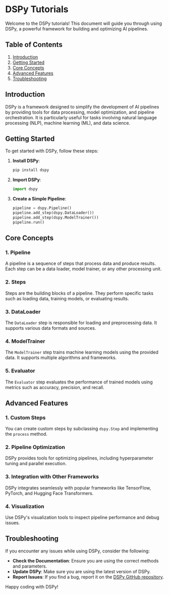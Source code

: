 # DSPy Tutorials

Welcome to the DSPy tutorials! This document will guide you through using DSPy, a powerful framework for building and optimizing AI pipelines.

## Table of Contents
1. [Introduction](#introduction)
2. [Getting Started](#getting-started)
3. [Core Concepts](#core-concepts)
4. [Advanced Features](#advanced-features)
5. [Troubleshooting](#troubleshooting)

## Introduction
DSPy is a framework designed to simplify the development of AI pipelines by providing tools for data processing, model optimization, and pipeline orchestration. It is particularly useful for tasks involving natural language processing (NLP), machine learning (ML), and data science.

## Getting Started
To get started with DSPy, follow these steps:

1. **Install DSPy**:
   ```bash
   pip install dspy
   ```

2. **Import DSPy**:
   ```python
   import dspy
   ```

3. **Create a Simple Pipeline**:
   ```python
   pipeline = dspy.Pipeline()
   pipeline.add_step(dspy.DataLoader())
   pipeline.add_step(dspy.ModelTrainer())
   pipeline.run()
   ```

## Core Concepts
### 1. **Pipeline**
A pipeline is a sequence of steps that process data and produce results. Each step can be a data loader, model trainer, or any other processing unit.

### 2. **Steps**
Steps are the building blocks of a pipeline. They perform specific tasks such as loading data, training models, or evaluating results.

### 3. **DataLoader**
The `DataLoader` step is responsible for loading and preprocessing data. It supports various data formats and sources.

### 4. **ModelTrainer**
The `ModelTrainer` step trains machine learning models using the provided data. It supports multiple algorithms and frameworks.

### 5. **Evaluator**
The `Evaluator` step evaluates the performance of trained models using metrics such as accuracy, precision, and recall.

## Advanced Features
### 1. **Custom Steps**
You can create custom steps by subclassing `dspy.Step` and implementing the `process` method.

### 2. **Pipeline Optimization**
DSPy provides tools for optimizing pipelines, including hyperparameter tuning and parallel execution.

### 3. **Integration with Other Frameworks**
DSPy integrates seamlessly with popular frameworks like TensorFlow, PyTorch, and Hugging Face Transformers.

### 4. **Visualization**
Use DSPy's visualization tools to inspect pipeline performance and debug issues.

## Troubleshooting
If you encounter any issues while using DSPy, consider the following:

- **Check the Documentation**: Ensure you are using the correct methods and parameters.
- **Update DSPy**: Make sure you are using the latest version of DSPy.
- **Report Issues**: If you find a bug, report it on the [DSPy GitHub repository](https://github.com/your-repo/dspy).

Happy coding with DSPy!
